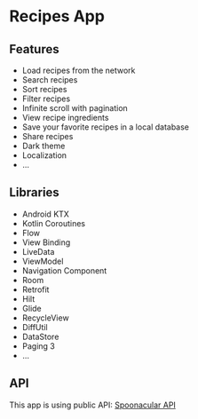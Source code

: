 # Recipes App

## Features
- Load recipes from the network
- Search recipes
- Sort recipes
- Filter recipes
- Infinite scroll with pagination
- View recipe ingredients
- Save your favorite recipes in a local database
- Share recipes
- Dark theme 
- Localization
- ...
  
## Libraries
- Android KTX
- Kotlin Coroutines
- Flow
- View Binding
- LiveData
- ViewModel
- Navigation Component
- Room
- Retrofit
- Hilt
- Glide
- RecycleView
- DiffUtil
- DataStore
- Paging 3
- ...

## API
This app is using public API: [Spoonacular API](https://spoonacular.com/food-api)
